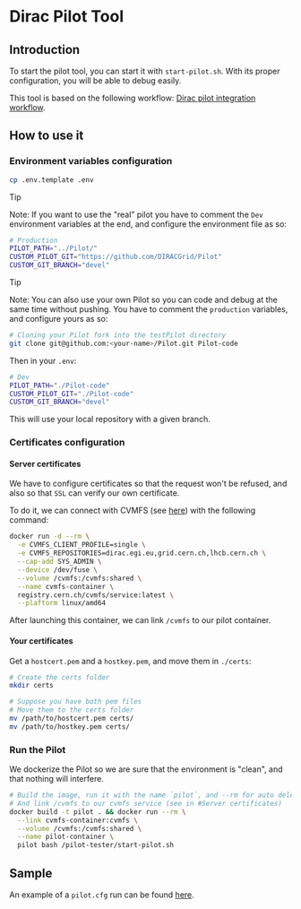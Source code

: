 # Dirac Pilot Tool

## Introduction

To start the pilot tool, you can start it with `start-pilot.sh`. With its proper configuration, you will be able to debug easily.

This tool is based on the following workflow: [Dirac pilot integration workflow](https://github.com/DIRACGrid/Pilot/blob/master/.github/workflows/integration.yml).

## How to use it

### Environment variables configuration

```bash
cp .env.template .env
```

> [!TIP]
> Note: If you want to use the "real" pilot you have to comment the `Dev` environment variables at the end, and configure the environment file as so:

```bash
# Production
PILOT_PATH="../Pilot/"
CUSTOM_PILOT_GIT="https://github.com/DIRACGrid/Pilot"
CUSTOM_GIT_BRANCH="devel"
```

> [!TIP]
> Note: You can also use your own Pilot so you can code and debug at the same time without pushing. You have to comment the `production` variables, and configure yours as so:

```bash
# Cloning your Pilot fork into the testPilot directory
git clone git@github.com:<your-name>/Pilot.git Pilot-code
```

Then in your `.env`:

```bash
# Dev
PILOT_PATH="./Pilot-code"
CUSTOM_PILOT_GIT="./Pilot-code"
CUSTOM_GIT_BRANCH="devel"
```

This will use your local repository with a given branch.

### Certificates configuration

#### Server certificates

We have to configure certificates so that the request won't be refused, and also so that `SSL` can verify our own certificate.

To do it, we can connect with CVMFS (see [here](https://cvmfs.readthedocs.io/)) with the following command:

```bash
docker run -d --rm \
  -e CVMFS_CLIENT_PROFILE=single \
  -e CVMFS_REPOSITORIES=dirac.egi.eu,grid.cern.ch,lhcb.cern.ch \
  --cap-add SYS_ADMIN \
  --device /dev/fuse \
  --volume /cvmfs:/cvmfs:shared \
  --name cvmfs-container \
  registry.cern.ch/cvmfs/service:latest \
  --plaftorm linux/amd64
```

After launching this container, we can link `/cvmfs` to our pilot container.

#### Your certificates

Get a `hostcert.pem` and a `hostkey.pem`, and move them in `./certs`:

```bash
# Create the certs folder
mkdir certs

# Suppose you have both pem files
# Move them to the certs folder
mv /path/to/hostcert.pem certs/
mv /path/to/hostkey.pem certs/
```

### Run the Pilot

We dockerize the Pilot so we are sure that the environment is "clean", and that nothing will interfere.

```bash
# Build the image, run it with the name `pilot`, and --rm for auto deleting it
# And link /cvmfs to our cvmfs service (see in #Server certificates)
docker build -t pilot . && docker run --rm \
  --link cvmfs-container:cvmfs \
  --volume /cvmfs:/cvmfs:shared \
  --name pilot-container \
  pilot bash /pilot-tester/start-pilot.sh
```

## Sample

An example of a `pilot.cfg` run can be found [here](./example.cfg).